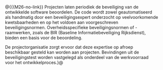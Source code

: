 @{{{M26-no-link}}
Projecten laten periodiek de beveiliging van de ontwikkelde software beoordelen. De code wordt zowel geautomatiseerd als handmatig door een beveiligingsexpert onderzocht op veelvoorkomende kwetsbaarheden en op het voldoen aan voorgeschreven beveiligingsnormen. Overheidsspecifieke beveiligingsnormen of -raamwerken, zoals de BIR (Baseline Informatiebeveiliging Rijksdienst), bieden een basis voor de beoordeling.

De projectorganisatie zorgt ervoor dat deze expertise op afroep beschikbaar gesteld kan worden aan projecten. Bevindingen uit de beveiligingstest worden vastgelegd als onderdeel van de werkvoorraad voor het ontwikkelproces.}@
